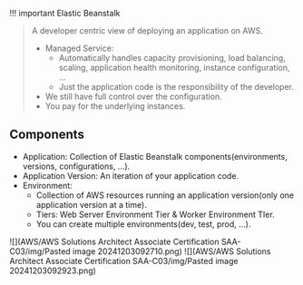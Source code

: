
!!! important Elastic Beanstalk
> A developer centric view of deploying an application on AWS.
> - Managed Service:
> 	- Automatically handles capacity provisioning, load balancing, scaling, application health monitoring, instance configuration, ...
> 	- Just the application code is the responsibility of the developer.
> - We still have full control over the configuration.
> - You pay for the underlying instances.

## Components
- Application: Collection of Elastic Beanstalk components(environments, versions, configurations, ...).
- Application Version: An iteration of your application code.
- Environment:
	- Collection of AWS resources running an application version(only one application version at a time).
	- Tiers: Web Server Environment Tier & Worker Environment TIer.
	- You can create multiple environments(dev, test, prod, ...).

![](AWS/AWS Solutions Architect Associate Certification SAA-C03/img/Pasted image 20241203092710.png)
![](AWS/AWS Solutions Architect Associate Certification SAA-C03/img/Pasted image 20241203092923.png)